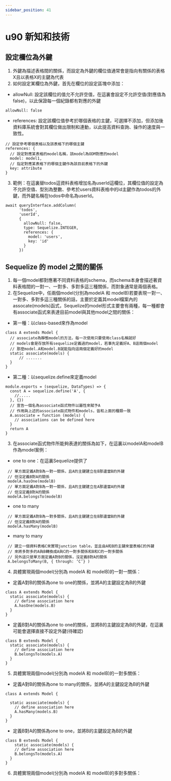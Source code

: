 ```yaml
---
sidebar_position: 41
---
```


# u90 新知和技術 


## 設定欄位為外鍵
1. 外鍵為描述表格間的關係，而設定為外鍵的欄位值通常會是指向有關係的表格X且以表格X的主鍵為代表
2. 如何設定某欄位為外鍵，首先在欄位的設定區塊中添加：
  - allowNull: 設定該欄位的值允不允許空值，在這裏會設定不允許空值(對應值為false)，以此保證每一個紀錄都有對應的外鍵
  ```
  allowNull: false
  ```
  - references: 設定該欄位值參考於哪個表格的主鍵，可選擇不添加，但添加後資料庫系統會對其欄位做出限制和連動，以此提高資料查詢、操作的速度與一致性。
  ```
  // 設定參考哪個表格以及該表格下的哪個主鍵
  references: {
    // 設定對應某表格的model名稱，該model為ODM對應的model
    model: model1,
    // 指定對應某表格下的哪個主鍵作為該目前表格下的外鍵
    key: attribute
  }
  ```
3. 範例：在這裏替todos這資料表格增加名為userId這欄位，其欄位值的設定為不允許空值、型別為整數、參考於users資料表格中的id主鍵作為todos的外鍵，而外鍵名稱在todos中命名為userId。
```
await queryInterface.addColumn(
      'todos',
      'userId',
      {
        allowNull: false,
        type: Sequelize.INTEGER,
        references: {
          model: 'users',
          key: 'id'
        }
      })

```


## Sequelize 的 model 之間的關係
1. 每一個model都對應著不同資料表格的schema，而schema本身會描述著資料表格間的一對一、一對多、多對多這三種關係，而對象通常是兩個表格。
2. 在Sequelize中，任兩個model(分別為modelA 和 modelB)若要表現一對一、一對多、多對多這三種關係的話，主要於定義其model檔案內的assocate(models)函式，Sequelize的model形式主要會有兩種，每一種都會有associate函式來表達目前model與其他model之間的關係：

  - 第一種：以class-based來作為model
  ```
  class A extends Model {
    // associate為靜態model的方法，每一次使用只要使用class名稱就好
    // models會是存放所有sequelize定義過的model，若事先定義好A、B這兩個model
    // 那麼model.A和model.B就能指向這兩個定義好的model
    static associate(models) {
        // .......
    }
  }
  ```
  - 第二種：以sequelize.define來定義model
  ```
  module.exports = (sequelize, DataTypes) => {
    const A = sequelize.define('A', {
      //.....
    }, {})
    // 宣告一個名為associate函式物件以屬性來賦予A
    // 作用與上述的associate函式物件和models，皆和上面的種類一致
    A.associate = function (models) {
      // associations can be defined here
    }
    return A
  }
  ```
3. 在associate函式物件所能夠表達的關係為如下，在這裏以modelA和modelB作為model案例：
 - one to one：在這裏Sequelize提供了
 ```
  // 單方面定義A對B為一對一關係，且A的主鍵建立在B那邊當B的外鍵
  // 但沒定義B對A的關係
  modelA.hasOne(modelB)
  // 單方面定義A對B為一對一關係，且A的主鍵建立在A那邊當A的外鍵
  // 但沒定義B對A的關係
  modelA.belongsTo(modelB)
 ```
 - one to many
 ```
  // 單方面定義A對B為一對多關係，且A的主鍵建立在B那邊當B的外鍵
  // 但沒定義B對A的關係
  modelA.hasMany(modelB)
 ```
 - many to many
 ```
  // 建立一個資料表格C來實現junction table，並且由A和B的主鍵來當表格C的外鍵
  // 來將多對多的A與B轉換成A與C的一對多關係和B和C的一對多關係
  // 另外這只是單方面定義A對B的關係，沒定義B對A的關係
  A.belongsToMany(B, { through: ‘C’} )
 ```
4. 具體實現兩個model(分別為 modelA 和 modelB)的一對一關係：
  - 定義A對B的關係為one to one的關係，並將A的主鍵設定為B的外鍵
  ```
  class A extends Model {
    static associate(models) {
      // define association here
      A.hasOne(models.B)
    }
  }
  ```

  - 定義B對A的關係為one to one的關係，並將B的主鍵設定為B的外鍵，在這裏可能會選擇直接不設定外鍵(待確認)
  ```
  class B extends Model {
    static associate(models) {
      // define association here
      B.belongsTo(models.A)
    }
  }
  ```
5. 具體實現兩個model(分別為 modelA 和 modelB)的一對多關係：

  - 定義A對B的關係為one to many的關係，並將A的主鍵設定為B的外鍵
  ```
  class A extends Model {

    static associate(models) {
      // define association here
      A.hasMany(models.B)
    }
  }
  ```
  - 定義B對A的關係為one to one，並將B的主鍵設定為B的外鍵
  ```
  class B extends Model {
	  static associate(models) {
      // define association here
      B.belongsTo(models.A)
   	}
  }
  ```
6. 具體實現兩個model(分別為 modelA 和 modelB)的多對多關係：
